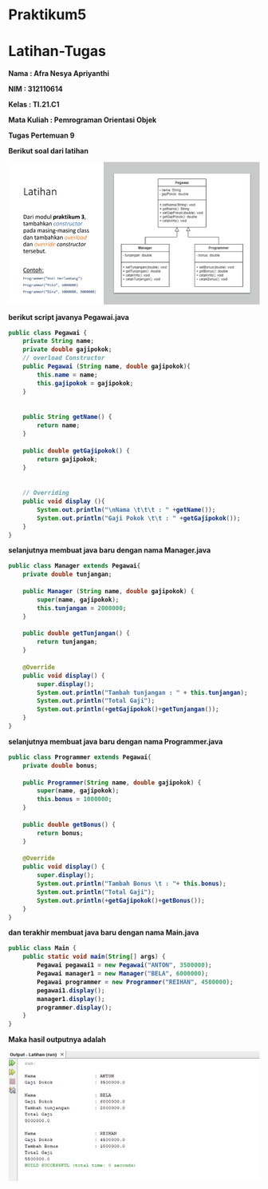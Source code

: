 # Praktikum5
# Latihan-Tugas

<p><b> Nama    :   Afra Nesya Apriyanthi </p>
<p><b> NIM     :   312110614 </p>
<p><b> Kelas   :   TI.21.C1 </p>
<p><b> Mata Kuliah : Pemrograman Orientasi Objek</p>
<p><b> Tugas Pertemuan 9 </p>


<p> Berikut soal dari latihan  <p>

![gambar 1](screenshot/gambar1.png)

berikut script javanya
Pegawai.java

```java
public class Pegawai {
    private String name;
    private double gajipokok;
    // overload Constructor
    public Pegawai (String name, double gajipokok){
        this.name = name;
        this.gajipokok = gajipokok;
    }


    public String getName() {
        return name;
    }

    public double getGajipokok() {
        return gajipokok;
    }


    // Overriding
    public void display (){
        System.out.println("\nNama \t\t\t : " +getName());
        System.out.println("Gaji Pokok \t\t : " +getGajipokok());
    }
}
```

selanjutnya membuat java baru dengan nama Manager.java

```java
public class Manager extends Pegawai{
    private double tunjangan;

    public Manager (String name, double gajipokok) {
        super(name, gajipokok);
        this.tunjangan = 2000000;
    }

    public double getTunjangan() {
        return tunjangan;
    }

    @Override
    public void display() {
        super.display();
        System.out.println("Tambah tunjangan : " + this.tunjangan);
        System.out.println("Total Gaji");
        System.out.println(+getGajipokok()+getTunjangan());
    }
}
```

selanjutnya membuat java baru dengan nama Programmer.java

```java
public class Programmer extends Pegawai{
    private double bonus;

    public Programmer(String name, double gajipokok) {
        super(name, gajipokok);
        this.bonus = 1000000;
    }

    public double getBonus() {
        return bonus;
    }

    @Override
    public void display() {
        super.display();
        System.out.println("Tambah Bonus \t : "+ this.bonus);
        System.out.println("Total Gaji");
        System.out.println(+getGajipokok()+getBonus());
    }
}
```

dan terakhir membuat java baru dengan nama Main.java
```java
public class Main {
    public static void main(String[] args) {
        Pegawai pegawai1 = new Pegawai("ANTON", 3500000);
        Pegawai manager1 = new Manager("BELA", 6000000);
        Pegawai programmer = new Programmer("REIHAN", 4500000);
        pegawai1.display();
        manager1.display();
        programmer.display();
    }
}
```

<p> Maka hasil outputnya adalah<p>

![gambar 2](screenshot/gambar2.png)

